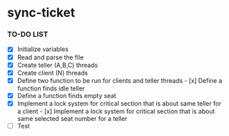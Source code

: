 # sync-ticket

### TO-DO LIST 
- [x] Initialize variables
- [x] Read and parse the file
- [x] Create teller (A,B,C) threads
- [x] Create client (N) threads
- [x] Define two function to be run for clients and teller threads
- [x] Define a function finds idle teller
- [x] Define a function finds empty seat 
- [x] Implement a lock system for critical section that is about same teller for a client
- [x] Implement a lock system for critical section that is about same selected seat number for a teller
- [ ] Test
